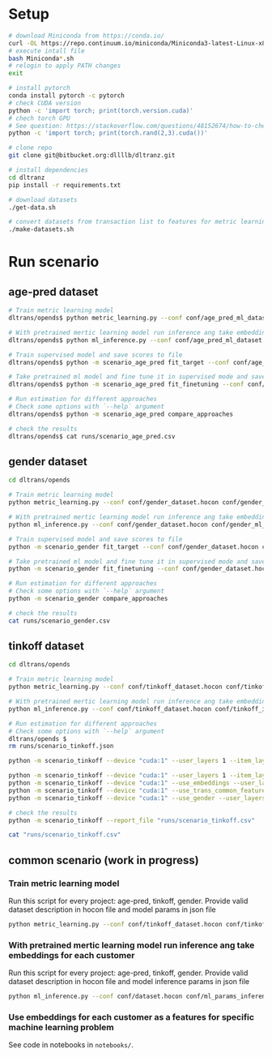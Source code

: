 # Setup

```sh
# download Miniconda from https://conda.io/
curl -OL https://repo.continuum.io/miniconda/Miniconda3-latest-Linux-x86_64.sh
# execute intall file
bash Miniconda*.sh
# relogin to apply PATH changes
exit

# install pytorch
conda install pytorch -c pytorch
# check CUDA version
python -c 'import torch; print(torch.version.cuda)'
# chech torch GPU
# See question: https://stackoverflow.com/questions/48152674/how-to-check-if-pytorch-is-using-the-gpu
python -c 'import torch; print(torch.rand(2,3).cuda())'

# clone repo
git clone git@bitbucket.org:dllllb/dltranz.git

# install dependencies
cd dltranz
pip install -r requirements.txt

# download datasets
./get-data.sh

# convert datasets from transaction list to features for metric learning
./make-datasets.sh
```

# Run scenario

## age-pred dataset

```sh
# Train metric learning model
dltrans/opends$ python metric_learning.py --conf conf/age_pred_ml_dataset.hocon conf/age_pred_ml_params_train.json

# With pretrained mertic learning model run inference ang take embeddings for each customer
dltrans/opends$ python ml_inference.py --conf conf/age_pred_ml_dataset.hocon conf/age_pred_ml_params_inference.json

# Train supervised model and save scores to file
dltrans/opends$ python -m scenario_age_pred fit_target --conf conf/age_pred_target_dataset.hocon conf/age_pred_target_params_train.json

# Take pretrained ml model and fine tune it in supervised mode and save scores to file
dltrans/opends$ python -m scenario_age_pred fit_finetuning --conf conf/age_pred_target_dataset.hocon conf/age_pred_finetuning_params_train.json

# Run estimation for different approaches
# Check some options with `--help` argument
dltrans/opends$ python -m scenario_age_pred compare_approaches

# check the results
dltrans/opends$ cat runs/scenario_age_pred.csv
```

## gender dataset

```sh
cd dltrans/opends

# Train metric learning model
python metric_learning.py --conf conf/gender_dataset.hocon conf/gender_ml_params_train.json

# With pretrained mertic learning model run inference ang take embeddings for each customer
python ml_inference.py --conf conf/gender_dataset.hocon conf/gender_ml_params_inference.json

# Train supervised model and save scores to file
python -m scenario_gender fit_target --conf conf/gender_dataset.hocon conf/gender_target_params_train.json

# Take pretrained ml model and fine tune it in supervised mode and save scores to file
python -m scenario_gender fit_finetuning --conf conf/gender_dataset.hocon conf/gender_finetuning_params_train.json

# Run estimation for different approaches
# Check some options with `--help` argument
python -m scenario_gender compare_approaches

# check the results
cat runs/scenario_gender.csv
```

## tinkoff dataset

```sh
cd dltrans/opends

# Train metric learning model
python metric_learning.py --conf conf/tinkoff_dataset.hocon conf/tinkoff_train_params.json

# With pretrained mertic learning model run inference ang take embeddings for each customer
python ml_inference.py --conf conf/tinkoff_dataset.hocon conf/tinkoff_inference_params.json

# Run estimation for different approaches
# Check some options with `--help` argument
dltrans/opends $ 
rm runs/scenario_tinkoff.json

python -m scenario_tinkoff --device "cuda:1" --user_layers 1 --item_layers 1 --max_epoch 2

python -m scenario_tinkoff --device "cuda:1" --user_layers 1 --item_layers E
python -m scenario_tinkoff --device "cuda:1" --use_embeddings --user_layers 1T --item_layers E1 --optim_weight_decay 0 --max_epoch 3 --optim_lr 0.009
python -m scenario_tinkoff --device "cuda:1" --use_trans_common_features --use_trans_mcc_features --user_layers 1T --item_layers E1
python -m scenario_tinkoff --device "cuda:1" --use_gender --user_layers 1T --item_layers E1

# check the results
python -m scenario_tinkoff --report_file "runs/scenario_tinkoff.csv"

cat "runs/scenario_tinkoff.csv"
```

## common scenario (work in progress)

### Train metric learning model

Run this script for every project: age-pred, tinkoff, gender.
Provide valid dataset description in hocon file and model params in json file

```sh
python metric_learning.py --conf conf/tinkoff_dataset.hocon conf/tinkoff_train_params.json
```

### With pretrained mertic learning model run inference ang take embeddings for each customer

Run this script for every project: age-pred, tinkoff, gender.
Provide valid dataset description in hocon file and model inference params in json file

```sh
python ml_inference.py --conf conf/dataset.hocon conf/ml_params_inference.json
```

### Use embeddings for each customer as a features for specific machine learning problem

See code in notebooks in `notebooks/`.
